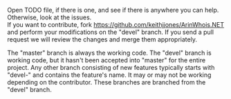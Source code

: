 Open TODO file, if there is one, and see if there is anywhere you can help.  Otherwise, look at the issues.  
If you want to contribute, fork https://github.com/keithjjones/ArinWhois.NET and perform your modifications on the "devel" branch.
If you send a pull request we will review the changes and merge them appropriately.

The "master" branch is always the working code.  The "devel" branch is working code, but it hasn't been accepted into "master" for the entire project.
Any other branch consisting of new features typically starts with "devel-" and contains the feature's name.  It may or may not be working depending on the contributor.  These
branches are branched from the "devel" branch.